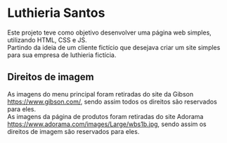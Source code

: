 # Luthieria Santos
Este projeto teve como objetivo desenvolver uma página web simples, utilizando HTML, CSS e JS.<br/>Partindo da ideia de um cliente fictício que desejava criar um site simples para sua empresa de luthieria fictícia. 














## Direitos de imagem
As imagens do menu principal foram retiradas do site da Gibson https://www.gibson.com/, sendo assim todos os direitos são reservados para eles.<br/>
As imagens da página de produtos foram retiradas do site Adorama https://www.adorama.com/images/Large/wbs1b.jpg, sendo assim os direitos de imagem são reservados para eles.
